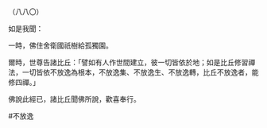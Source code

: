 （八八〇）

如是我聞：

一時，佛住舍衛國祇樹給孤獨園。

爾時，世尊告諸比丘：「譬如有人作世間建立，彼一切皆依於地；如是比丘修習禪法，一切皆依不放逸為根本，不放逸集、不放逸生、不放逸轉，比丘不放逸者，能修四禪。」

佛說此經已，諸比丘聞佛所說，歡喜奉行。



#不放逸
